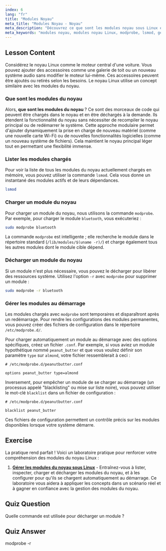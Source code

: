 ```yaml
---
index: 6
lang: "fr"
title: "Modules Noyau"
meta_title: "Modules Noyau - Noyau"
meta_description: "Découvrez ce que sont les modules noyau sous Linux et comment ils étendent les fonctionnalités du noyau. Cette leçon couvre l'utilisation de lsmod et modprobe pour lister, charger et décharger des modules à la demande."
meta_keywords: "modules noyau, modules noyau Linux, modprobe, lsmod, gestion noyau, tutoriel Linux, Linux débutant, guide Linux"
---
```


## Lesson Content

Considérez le noyau Linux comme le moteur central d'une voiture. Vous pouvez ajouter des accessoires comme une galerie de toit ou un nouveau système audio sans modifier le moteur lui-même. Ces accessoires peuvent être ajoutés ou retirés selon les besoins. Le noyau Linux utilise un concept similaire avec les modules du noyau.

### Que sont les modules du noyau

Alors, **que sont les modules du noyau** ? Ce sont des morceaux de code qui peuvent être chargés dans le noyau et en être déchargés à la demande. Ils étendent la fonctionnalité du noyau sans nécessiter de recompiler le noyau principal ou de redémarrer le système. Cette approche modulaire permet d'ajouter dynamiquement la prise en charge de nouveau matériel (comme une nouvelle carte Wi-Fi) ou de nouvelles fonctionnalités logicielles (comme un nouveau système de fichiers). Cela maintient le noyau principal léger tout en permettant une flexibilité immense.

### Lister les modules chargés

Pour voir la liste de tous les modules du noyau actuellement chargés en mémoire, vous pouvez utiliser la commande `lsmod`. Cela vous donne un instantané des modules actifs et de leurs dépendances.

```bash
lsmod
```

### Charger un module du noyau

Pour charger un module du noyau, nous utilisons la commande `modprobe`. Par exemple, pour charger le module `bluetooth`, vous exécuteriez :

```bash
sudo modprobe bluetooth
```

La commande `modprobe` est intelligente ; elle recherche le module dans le répertoire standard (`/lib/modules/$(uname -r)/`) et charge également tous les autres modules dont le module cible dépend.

### Décharger un module du noyau

Si un module n'est plus nécessaire, vous pouvez le décharger pour libérer des ressources système. Utilisez l'option `-r` avec `modprobe` pour supprimer un module :

```bash
sudo modprobe -r bluetooth
```

### Gérer les modules au démarrage

Les modules chargés avec `modprobe` sont temporaires et disparaîtront après un redémarrage. Pour rendre les configurations des modules permanentes, vous pouvez créer des fichiers de configuration dans le répertoire `/etc/modprobe.d/`.

Pour charger automatiquement un module au démarrage avec des options spécifiques, créez un fichier `.conf`. Par exemple, si vous aviez un module hypothétique nommé `peanut_butter` et que vous vouliez définir son paramètre `type` sur `almond`, votre fichier ressemblerait à ceci :

```plaintext
# /etc/modprobe.d/peanutbutter.conf

options peanut_butter type=almond
```

Inversement, pour empêcher un module de se charger au démarrage (un processus appelé "blacklisting" ou mise sur liste noire), vous pouvez utiliser le mot-clé `blacklist` dans un fichier de configuration :

```plaintext
# /etc/modprobe.d/peanutbutter.conf

blacklist peanut_butter
```

Ces fichiers de configuration permettent un contrôle précis sur les modules disponibles lorsque votre système démarre.

## Exercise

La pratique rend parfait ! Voici un laboratoire pratique pour renforcer votre compréhension des modules du noyau Linux :

1. **[Gérer les modules du noyau sous Linux](https://labex.io/fr/labs/comptia-manage-kernel-modules-in-linux-590865)** - Entraînez-vous à lister, inspecter, charger et décharger les modules du noyau, et à les configurer pour qu'ils se chargent automatiquement au démarrage. Ce laboratoire vous aidera à appliquer les concepts dans un scénario réel et à gagner en confiance avec la gestion des modules du noyau.

## Quiz Question

Quelle commande est utilisée pour décharger un module ?

## Quiz Answer

modprobe -r
